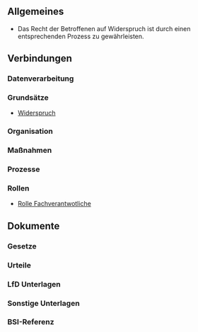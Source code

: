 ## Allgemeines
- Das Recht der Betroffenen auf Widerspruch ist durch einen entsprechenden Prozess zu gewährleisten.
## Verbindungen
### Datenverarbeitung
### Grundsätze
- [Widerspruch](../Grundsaetze-Datenverarbeitung/Widerspruch.md)
### Organisation
### Maßnahmen
### Prozesse
### Rollen
- [Rolle Fachverantwotliche](../Organisation/Rolle-Fachverantwortliche.md)
## Dokumente
### Gesetze
### Urteile
### LfD Unterlagen
### Sonstige Unterlagen
### BSI-Referenz